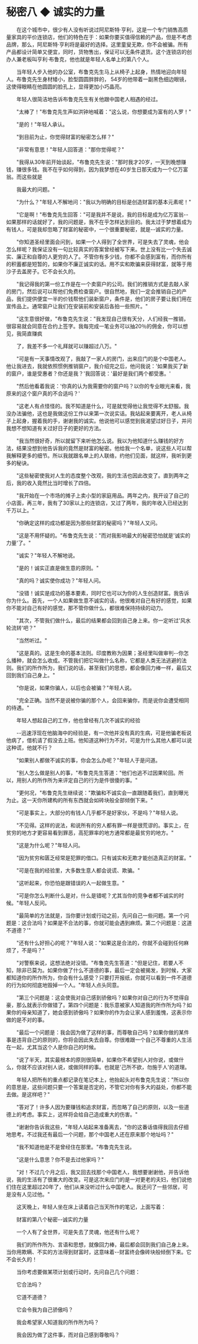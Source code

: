 # 秘密八 ◆ 诚实的力量
  
 
　　在这个城市中，很少有人没有听说过阿尼斯特·亨利，这是一个专门销售高质量家具的平价连锁店，他们的特色在于：如果你要买值得信赖的产品，但是不考虑品牌，那么，阿尼斯特·亨利将是最好的选择。这里童叟无欺，你不会被骗。所有产品都设计简单又便宜，同时，货物售出，保证可以无条件退货。这个连锁店的创办人兼老板叫亨利·布鲁克，他也就是年轻人名单上的第八个人。
 
　　当年轻人步入他的办公室，布鲁克先生马上从椅子上起身，热情地迎向年轻人。布鲁克先生身材矮小，脸型圆圆胖胖的， 54岁的他带着一副黑色细边眼镜，这使得眼睛在他圆圆的脸孔上，显得更加小巧晶亮。
 
　　年轻人很简洁地告诉布鲁克先生有关他跟中国老人相遇的经过。
 
　　"太棒了！"布鲁克先生声如洪钟地喊着："这么说，你想要成为富有的人罗！"
 
　　"是的！"年轻人承认。
 
　　"到目前为止，你觉得财富的秘密怎么样？"
 
　　"非常有意思！"年轻人回答道："那你觉得呢？"
 
　　"我得从30年前开始谈起，"布鲁克先生说："那时我才20岁，一天到晚想赚钱，赚很多钱。我不在乎如何得到，因为我梦想在40岁生日那天成为一个亿万富翁。而这些就是
 
　　我最大的问题。"
 
　　"为什么？"年轻人不解地问："我以为明确的目标是创造财富的基本元素呢！"
 
　　"它是啊！"布鲁克先生回答："可是我并不是说，我的目标是成为亿万富翁--如果那样的话就好了，我的问题是，我不在乎怎样达到目的。我太过于梦想着成为有钱人，可是我却忽略了财富的秘密中，一个很重要秘密，就是--诚实的力量。
 
　　"你知道圣经里面会问到，如果一个人得到了全世界，可是失去了灵魂，他会怎么样呢？我保证没有一句比较真实的答案曾经被写下来。世上没有比一个失去诚实、廉正和自尊的人更穷的人了。不管你有多少钱，你都不会感到富有，而你所有的积蓄都是短暂的，如果你不廉正诚实的话。用不实和欺骗来获得财富，就等于用沙子去盖房子。它不会长久的。
 
　　"我记得我的第一份工作是在一个卖窗户的公司。我们的推销方式是去敲人家的房门，然后说可以帮他们免费检查窗户。很自然地，我们一定会推销自己的产品，我们提供便宜一半的价钱帮他们装新窗户，条件是，他们的房子要让我们用在宣传品上。通常窗户让我们在安装前和安装后各拍一些照片。"
 
　　"这生意很好做，"布鲁克先生说："我发现自己很有天分，人们经我一推销，很容易就会同意在合约上签字。我每完成一笔业务可以抽20％的佣金，你可以想见，我简直赚疯
 
　　了，我差不多一个礼拜就可以赚超过八万。"
 
　　"可是有一天事情改观了，我敲了一家人的房门，出来应门的是个中国老人。他让我进去，我就依照惯例推销窗户，我介绍完之后，他问我说：'如果我买了新的窗户，谁是受惠者？你还是我？'我回答说：'最好是我们两个都受惠。'
 
　　"然后他看着我说：'你真的认为我需要你的窗户吗？以你的专业眼光来看，我原来的这个窗户真的不合适吗？'
 
　　"这老人有点怪怪的。我不知道是什么，可是就觉得他让我觉得不太舒服。我没办法骗他，这也是我做这份工作以来第一次说实话。我站起来要离开，老人从椅子上起身，握着我的手，谢谢我的诚实。他说他可以感觉到我渴望过好日子，并问我想不想知道有关过好日子的更好的方法。
 
　　"我当然很好奇，所以就留下来听他怎么说。我以为他知道什么赚钱的好方法，结果没想到他告诉我的竟然是财富的秘密。他给我一个名单，说这些人可以帮我解释更多的细节。所以我就跟名单上的人联络，约他们见面，就这样，我听到更多的秘诀。
 
　　"这些秘密使我对人生的态度整个改观，我的生活也因此改变了。直到两年之后，我的收入竟然比当时增长了四倍。
 
　　"我开始在一个市场的摊子上卖小型的家庭用品。两年之内，我开设了自己的小店面，再三年，我有了30家以上的连锁店，又过了两年，我的年收入已经达到千万以上。"
 
　　"你确定这样的成功都是因为那些财富的秘密吗？"年轻人又问。
 
　　"这是不用怀疑的。"布鲁克先生说："而对我影响最大的秘密恐怕就是'诚实的力量'了。"
 
　　"诚实？"年轻人不解地说。
 
　　"是的！诚实正直是做生意的原则。"
 
　　"真的吗？诚实使你成功？"年轻人问。
 
　　"没错！诚实是成功的基本要素，同时它也可以为你的人生创造财富。我告诉你为什么。首先，一个人如果做生意不诚实的话，他很难对自己有好的感觉，如果你不能对自己有好的感觉，那不管你做什么，都很难保持持续的动力。
 
　　"其次，不管我们做什么，最后的结果都会回到自己身上来。你一定听过'风水轮流转'吧？"
 
　　"当然听过。"
 
　　"这是真的。这是生命的基本法则。印度教称为因果；圣经里叫做审判--你怎么播种，就会怎么收成。不管我们把它叫做什么名称，它都是人类无法逃避的法则。我们的所作所为，我们说的话，甚至我们的思想，都会像回力棒一样，最后又回到我们自己身上。"
 
　　"你是说，如果你骗人，以后也会被骗？"年轻人说。
 
　　"完全正确。当然不是说被你骗的那个人，会回来骗你，而是说你会遭受相同的待遇。"
 
　　年轻人想起自己的工作，他也曾经有几次不诚实的经验
 
　　--迅速浮现在他脑海中的经验是，有一次他并没有真的生病，可是他骗老板说他病了，借机请了假没去上班。他知道这种行为不对，可是为什么其他人都可以说这种谎，他就不行？
 
　　"如果别人都做不诚实的事，你会怎么办呢？"年轻人于是问道。
 
　　"别人怎么做是别人的事，"布鲁克先生答道："他们也逃不过因果轮回。所以，用别人的所作所为来评定自己的行为是件很傻的事。"
 
　　"更何况，"布鲁克先生继续说："欺骗和不诚实会一直跟随着我们，直到曝光为止。这一天你所建构的所有东西就会如砖块般全部倾倒下来。"
 
　　"可是事实上，大部分的有钱人几乎都不是好家伙，不是吗？"年轻人说。
 
　　"不见得。这样的说法，和说所有的穷人都有罪一样是很荒谬的。事实上，在贫穷的地方才更容易看到罪恶，高犯罪率的地方通常都是最贫穷的地方。"
 
　　"这是为什么呢？"年轻人问。
 
　　"因为贫穷和匮乏经常是犯罪的借口。只有诚实和无欺才能创造真正的财富。"
 
　　"可是在我的经验里，大多数生意人都会说谎、欺骗。"
 
　　"这听起来，你恐怕是跟错误的人一起做生意。"
 
　　"可是你怎么判断什么是对，什么是错呢？尤其当你的竞争者都不诚实的时候。"年轻人反问。
 
　　"最简单的方法就是，当你要计划或行动之前，先问自己一些问题。第一个问题是：这合法吗？如果是不合法的事，你就可能会遇到麻烦。第二个问题是：这道不道德？'"
 
　　"还有什么好担心的呢？"年轻人说："如果这是合法的，你就不会碰到任何麻烦了，不是吗？"
 
　　"对警察来说，这想法绝对没错。"布鲁克先生答道："但是记住，若要人不知，除非已莫为。如果你做了什么不道德的事，最后一定会被揭发，到时候，大家都知道你的所作所为，你会有什么感受？只要打开报纸，你就可以看到一件不道德的行为如何彻底地毁掉一个人。"年轻人点头同意。
 
　　"第三个问题是：这会使我对自己感到骄傲吗？如果你对自己的行为不觉得自豪，那么就表示你做错了。第四个问题是：我乐意被家人知道我的所作所为吗？如果你的母亲知道了，她会感到骄傲吗？如果你的作为会让家人感到羞愧，这表示你做的是不对的事。
 
　　"最后一个问题是：我会因为做了这样的事，而尊敬自己吗？如果你做的某件事是违背自己的原则的，你将会因此失去自尊。你很难跟一个自己不尊重的人生活在一起，尤其当这个人是你自己的时候。
 
　　"说了半天，其实最根本的原则很简单，如果你不希望别人对你说，或做什么，你就不应该对别人说，或做同样的事。也就是'己所不欲，勿施于人'的道理。
 
　　年轻人把所有的重点都记录在笔记本上，他抬起头对布鲁克先生说："所以你的意思是，这些问题只要一个答案是否定的，不管它对你有多大的益处，你都不能去做。是这样吧？"
 
　　"答对了！许多人因为要赚钱和追求财富，而忽略了自己的原则，以及一些道德上的考虑。事实上，这样将会给自己造成重大的伤害。"
 
　　"谢谢你告诉我这些，"年轻人站起来准备离去，"你的这番话值得我回去仔细地思考。不过我还有最后一个问题，那个中国老人还在原来那个地址吗？"
 
　　"我不知道他是不是曾经住在那里。"布鲁克先生说。
 
　　"这是什么意思？你不是去过他家吗？"
 
　　"对！不过几个月之后，我又回去找那个中国老人，我想要谢谢他，并告诉他说，我的生活有了很重大的改变。可是这次来应门的是一对更老的夫妇，他们说他们住在这里超过20年了，他们从来没听过什么中国老人。我还问了一些邻居，可是没有人见过他。"
 
　　这天晚上，年轻人坐在床上读着自己当天所作的笔记，上面写着：
 
　　财富的第八个秘密--诚实的力量
 
　　一个人有了全世界，可是失去了灵魂，他还有什么呢？
 
　　我们的所作所为、言语和思想，就像回力棒，最后都会回到我们自己身上来。当你用欺瞒、不实的方法得到财富时，这意味着--财富终会像砖块般倾倒下来。它不会长久的！
 
　　当你考虑要做某项计划或行动时，先问自己几个问题：
 
　　它合法吗？
 
　　它道不道德？
 
　　它会令我为自己骄傲吗？
 
　　我会希望家人知道我的所作所为吗？
 
　　我会因为做了这件事，而对自己感到尊敬吗？
  